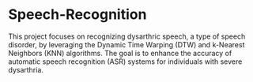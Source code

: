 # Speech-Recognition
This project focuses on recognizing dysarthric speech, a type of speech disorder, by leveraging the Dynamic Time Warping (DTW) and k-Nearest Neighbors (KNN) algorithms. The goal is to enhance the accuracy of automatic speech recognition (ASR) systems for individuals with severe dysarthria.
